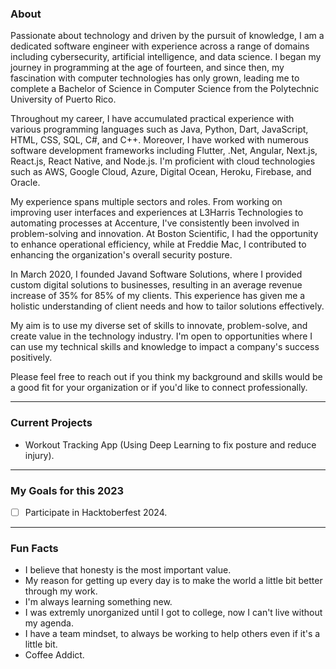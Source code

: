 ### About
Passionate about technology and driven by the pursuit of knowledge, I am a dedicated software engineer with experience across a range of domains including cybersecurity, artificial intelligence, and data science. I began my journey in programming at the age of fourteen, and since then, my fascination with computer technologies has only grown, leading me to complete a Bachelor of Science in Computer Science from the Polytechnic University of Puerto Rico.

Throughout my career, I have accumulated practical experience with various programming languages such as Java, Python, Dart, JavaScript, HTML, CSS, SQL, C#, and C++. Moreover, I have worked with numerous software development frameworks including Flutter, .Net, Angular, Next.js, React.js, React Native, and Node.js. I'm proficient with cloud technologies such as AWS, Google Cloud, Azure, Digital Ocean, Heroku, Firebase, and Oracle.

My experience spans multiple sectors and roles. From working on improving user interfaces and experiences at L3Harris Technologies to automating processes at Accenture, I've consistently been involved in problem-solving and innovation. At Boston Scientific, I had the opportunity to enhance operational efficiency, while at Freddie Mac, I contributed to enhancing the organization's overall security posture.

In March 2020, I founded Javand Software Solutions, where I provided custom digital solutions to businesses, resulting in an average revenue increase of 35% for 85% of my clients. This experience has given me a holistic understanding of client needs and how to tailor solutions effectively.

My aim is to use my diverse set of skills to innovate, problem-solve, and create value in the technology industry. I'm open to opportunities where I can use my technical skills and knowledge to impact a company's success positively.

Please feel free to reach out if you think my background and skills would be a good fit for your organization or if you'd like to connect professionally.

<hr>

### Current Projects
- Workout Tracking App (Using Deep Learning to fix posture and reduce injury).

<hr>

### My Goals for this 2023

- [ ] Participate in Hacktoberfest 2024.

<hr>

### Fun Facts
- I believe that honesty is the most important value.
- My reason for getting up every day is to make the world a little bit better through my work.
- I'm always learning something new.
- I was extremly unorganized until I got to college, now I can't live without my agenda.
- I have a team mindset, to always be working to help others even if it's a little bit.
- Coffee Addict.

<!--
**Javier1019/Javier1019** is a ✨ _special_ ✨ repository because its `README.md` (this file) appears on your GitHub profile.

Here are some ideas to get you started:

- 🔭 I’m currently working on ...
- 🌱 I’m currently learning ...
- 👯 I’m looking to collaborate on ...
- 🤔 I’m looking for help with ...
- 💬 Ask me about ...
- 📫 How to reach me: ...
- 😄 Pronouns: ...
- ⚡ Fun fact: ...
-->
